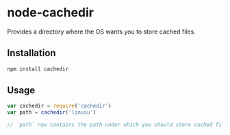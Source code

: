 # node-cachedir

Provides a directory where the OS wants you to store cached files.

## Installation

```sh
npm install cachedir
```

## Usage

```javascript
var cachedir = require('cachedir')
var path = cachedir('linusu')

// `path` now contains the path under which you should store cached files
```
